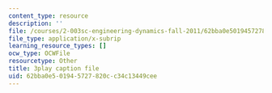 ```yaml
---
content_type: resource
description: ''
file: /courses/2-003sc-engineering-dynamics-fall-2011/62bba0e501945727820cc34c13449cee_tm51lwadMOc.vtt
file_type: application/x-subrip
learning_resource_types: []
ocw_type: OCWFile
resourcetype: Other
title: 3play caption file
uid: 62bba0e5-0194-5727-820c-c34c13449cee
---
```

